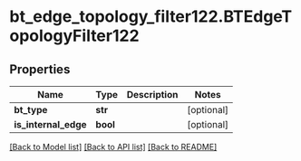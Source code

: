 # bt_edge_topology_filter122.BTEdgeTopologyFilter122

## Properties
Name | Type | Description | Notes
------------ | ------------- | ------------- | -------------
**bt_type** | **str** |  | [optional] 
**is_internal_edge** | **bool** |  | [optional] 

[[Back to Model list]](../README.md#documentation-for-models) [[Back to API list]](../README.md#documentation-for-api-endpoints) [[Back to README]](../README.md)


